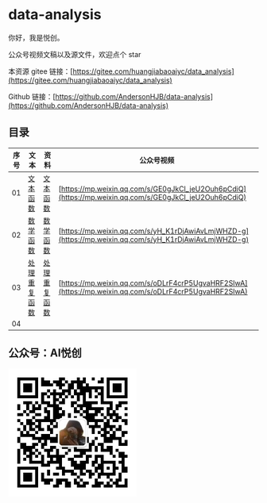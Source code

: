# data-analysis

你好，我是悦创。

公众号视频文稿以及源文件，欢迎点个 star

本资源 gitee 链接：[https://gitee.com/huangjiabaoaiyc/data_analysis](https://gitee.com/huangjiabaoaiyc/data_analysis)

Github 链接：[https://github.com/AndersonHJB/data-analysis](https://github.com/AndersonHJB/data-analysis)

## 目录

| 序号 | 文本                                               | 资料                                     | 公众号视频                                                   |
| ---- | -------------------------------------------------- | ---------------------------------------- | ------------------------------------------------------------ |
| 01   | [文本函数](01-Excel/01-文本函数/README.md)         | [文本函数](01-Excel/01-文本函数)         | [https://mp.weixin.qq.com/s/GE0gJkCl_jeU2Ouh6pCdiQ](https://mp.weixin.qq.com/s/GE0gJkCl_jeU2Ouh6pCdiQ) |
| 02   | [数学函数](01-Excel/02-数学函数/README.md)         | [数学函数](01-Excel/02-数学函数)         | [https://mp.weixin.qq.com/s/yH_K1rDjAwiAvLmjWHZD-g](https://mp.weixin.qq.com/s/yH_K1rDjAwiAvLmjWHZD-g) |
| 03   | [处理重复函数](01-Excel/03-处理重复函数/README.md) | [处理重复函数](01-Excel/03-处理重复函数) | [https://mp.weixin.qq.com/s/oDLrF4crP5UgvaHRF2SIwA](https://mp.weixin.qq.com/s/oDLrF4crP5UgvaHRF2SIwA) |
| 04   |                                                    |                                          |                                                              |



## 公众号：AI悦创

![公众号：AI悦创.jpg](README.assets/公众号：AI悦创.jpg)
